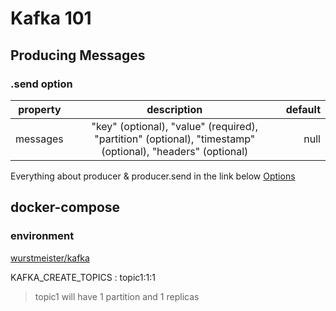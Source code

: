 # Kafka 101

## Producing Messages

### .send option 
| property        | description           | default  |
| ------------- |:-------------:| -----:|
| messages      | "key" (optional), "value" (required), "partition" (optional), "timestamp" (optional), "headers" (optional) | null |


Everything about producer & producer.send in the link below
[Options](https://kafka.js.org/docs/producing#options)

## docker-compose 

### environment 
[wurstmeister/kafka](https://hub.docker.com/r/wurstmeister/kafka)

KAFKA_CREATE_TOPICS : topic1:1:1

>topic1 will have 1 partition and 1 replicas